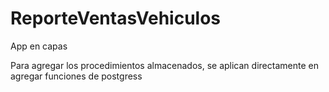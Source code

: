 # ReporteVentasVehiculos
App en capas

Para agregar los procedimientos almacenados, se aplican directamente en agregar funciones de postgress
